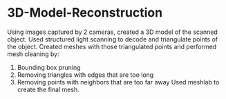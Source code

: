 # 3D-Model-Reconstruction

Using images captured by 2 cameras, created a 3D model of the scanned object.
Used structured light scanning to decode and triangulate points of the object.
Created meshes with those triangulated points and performed mesh cleaning by:
  1. Bounding box pruning
  2. Removing triangles with edges that are too long
  3. Removing points with neighbors that are too far away
Used meshlab to create the final mesh.
